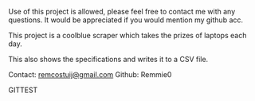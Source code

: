 Use of this project is allowed, please feel free to contact me with any questions. It would be appreciated if you would mention my github acc.

This project is a coolblue scraper which takes the prizes of laptops each day. 

This also shows the specifications and writes it to a CSV file. 

Contact: remcostuij@gmail.com
Github: Remmie0

GITTEST